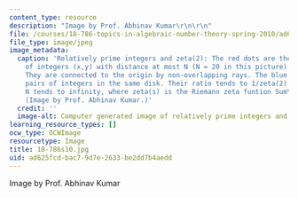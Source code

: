 ```yaml
---
content_type: resource
description: "Image by Prof. Abhinav Kumar\r\n\r\n"
file: /courses/18-786-topics-in-algebraic-number-theory-spring-2010/ad625fcdbac79d7e2633be2dd7b4aedd_18-786s10.jpg
file_type: image/jpeg
image_metadata:
  caption: 'Relatively prime integers and zeta(2): The red dots are the coprime pairs
    of integers (x,y) with distance at most N (N = 20 in this picture) from the origin.
    They are connected to the origin by non-overlapping rays. The blue dots are all
    pairs of integers in the same disk. Their ratio tends to 1/zeta(2) = 6/pi^2 as
    N tends to infinity, where zeta(s) is the Riemann zeta funtion Sum\_n (1/n^s).
    (Image by Prof. Abhinav Kumar.)'
  credit: ''
  image-alt: Computer generated image of relatively prime integers and zeta(2)
learning_resource_types: []
ocw_type: OCWImage
resourcetype: Image
title: 18-786s10.jpg
uid: ad625fcd-bac7-9d7e-2633-be2dd7b4aedd
---
```

Image by Prof. Abhinav Kumar




